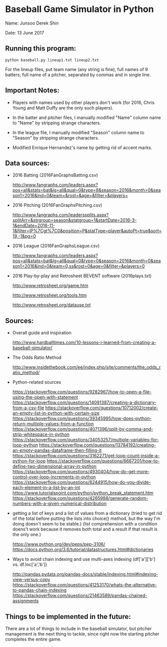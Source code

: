 # Baseball Game Simulator in Python

Name: Junsoo Derek Shin

Date: 13 June 2017

## Running this program:

`python baseball.py lineup1.txt lineup2.txt`

For the lineup files, put team name (any string is fine), full names of 9 
batters, full name of a pitcher, separated by commas and in single line.

## Important Notes:
- Players with names used by other players don't work (for 2016, Chris Young
  and Matt Duffy are the only such players).

- In the batter and pitcher files, I manually modified "Name" column name to 
  "Name" by stripping strange characters.

- In the league file, I manually modified "Season" column name to "Season" by 
  stripping strange characters.

- Modified Enrique Hernandez's name by getting rid of accent marks.

## Data sources:
- 2016 Batting (2016FanGraphsBatting.csv)
	
	<http://www.fangraphs.com/leaders.aspx?pos=all&stats=bat&lg=all&qual=0&type=8&season=2016&month=0&season1=2016&ind=0&team=&rost=&age=&filter=&players=>

- 2016 Pitching (2016FanGraphsPitching.csv)
	
	<http://www.fangraphs.com/leaderssplits.aspx?splitArr=&strgroup=season&statgroup=1&startDate=2016-3-1&endDate=2016-11-1&filter=IP%7Cgt%7C0&position=P&statType=player&autoPt=true&sort=19,-1&pg=0>

- 2016 League (2016FanGraphsLeague.csv)
	
	<http://www.fangraphs.com/leaders.aspx?pos=all&stats=bat&lg=all&qual=0&type=0&season=2016&month=0&season1=2016&ind=0&team=0,ss&rost=0&age=0&filter=&players=0>

- 2016 Play-by-play and Retrosheet BEVENT software (2016plays.txt)
	
	<http://www.retrosheet.org/game.htm>

	<http://www.retrosheet.org/tools.htm>

	<http://www.retrosheet.org/datause.txt>

## Sources:
- Overall guide and inspiration

   <http://www.hardballtimes.com/10-lessons-i-learned-from-creating-a-baseball-simulator/>

- The Odds Ratio Method

   <http://www.insidethebook.com/ee/index.php/site/comments/the_odds_ratio_method/>

- Python-related sources

	<https://stackoverflow.com/questions/9282967/how-to-open-a-file-using-the-open-with-statement>
	<https://stackoverflow.com/questions/14091387/creating-a-dictionary-from-a-csv-file>
	<https://stackoverflow.com/questions/10712002/create-an-empty-list-in-python-with-certain-size>
	<https://stackoverflow.com/questions/39345995/how-does-python-return-multiple-values-from-a-function>
	<https://stackoverflow.com/questions/4071396/split-by-comma-and-strip-whitespace-in-python>
	<https://stackoverflow.com/questions/34053257/multiple-variables-for-loop-python>
	<https://stackoverflow.com/questions/13784192/creating-an-empty-pandas-dataframe-then-filling-it>
	<https://stackoverflow.com/questions/3162271/get-loop-count-inside-a-python-for-loop>
	<https://stackoverflow.com/questions/6667201/how-to-define-two-dimensional-array-in-python>
	<https://stackoverflow.com/questions/4930404/how-do-get-more-control-over-loop-increments-in-python>
	<https://stackoverflow.com/questions/8244915/how-do-you-divide-each-element-in-a-list-by-an-int>
	<https://www.tutorialspoint.com/python/python_break_statement.htm>
	<https://stackoverflow.com/questions/4265988/generate-random-numbers-with-a-given-numerical-distribution>

- getting a list of keys and a list of values from a dictionary
  (tried to get rid of the total before putting the lists into choice() method, but the way I'm doing doesn't seem to be stable.)
  (list comprehension with a condition doens't work because it removes both total and a result if that result is the only one.)

	<https://www.python.org/dev/peps/pep-3106/>
	<https://docs.python.org/3.6/tutorial/datastructures.html#dictionaries>

- Ways to avoid chain indexing and use multi-axes indexing (df['a']['b'] vs. df.loc['a','b'])

	<http://pandas.pydata.org/pandas-docs/stable/indexing.html#indexing-view-versus-copy>
	<https://stackoverflow.com/questions/41253170/whats-the-alternative-to-pandas-chain-indexing>
	<https://stackoverflow.com/questions/21463589/pandas-chained-assignments>

## Things to be implemented in the future:
There are a lot of things to include in the baseball simulator, but pitcher 
management is the next thing to tackle, since right now the starting pitcher 
completes the entire game.

